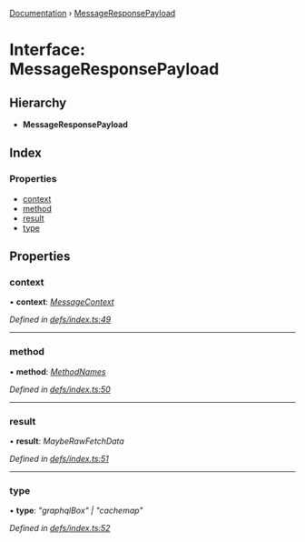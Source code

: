 [Documentation](../README.md) › [MessageResponsePayload](messageresponsepayload.md)

# Interface: MessageResponsePayload

## Hierarchy

* **MessageResponsePayload**

## Index

### Properties

* [context](messageresponsepayload.md#context)
* [method](messageresponsepayload.md#method)
* [result](messageresponsepayload.md#result)
* [type](messageresponsepayload.md#type)

## Properties

###  context

• **context**: *[MessageContext](messagecontext.md)*

*Defined in [defs/index.ts:49](https://github.com/badbatch/graphql-box/blob/870b4903/packages/worker-client/src/defs/index.ts#L49)*

___

###  method

• **method**: *[MethodNames](../README.md#methodnames)*

*Defined in [defs/index.ts:50](https://github.com/badbatch/graphql-box/blob/870b4903/packages/worker-client/src/defs/index.ts#L50)*

___

###  result

• **result**: *MaybeRawFetchData*

*Defined in [defs/index.ts:51](https://github.com/badbatch/graphql-box/blob/870b4903/packages/worker-client/src/defs/index.ts#L51)*

___

###  type

• **type**: *"graphqlBox" | "cachemap"*

*Defined in [defs/index.ts:52](https://github.com/badbatch/graphql-box/blob/870b4903/packages/worker-client/src/defs/index.ts#L52)*
